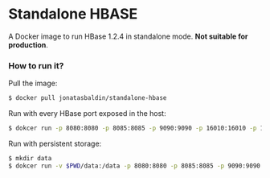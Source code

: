 # Standalone HBASE
A Docker image to run HBase 1.2.4 in standalone mode. **Not suitable for production**.

### How to run it?
Pull the image:
```bash
$ docker pull jonatasbaldin/standalone-hbase
```

Run with every HBase port exposed in the host:
```bash
$ dokcer run -p 8080:8080 -p 8085:8085 -p 9090:9090 -p 16010:16010 -p 16020:16020 -p 16030:16030 jonatasbaldin/standalone-hbase
```

Run with persistent storage:
```bash
$ mkdir data
$ dokcer run -v $PWD/data:/data -p 8080:8080 -p 8085:8085 -p 9090:9090 -p 16010:16010 -p 16020:16020 -p 16030:16030 jonatasbaldin/standalone-hbase
```

